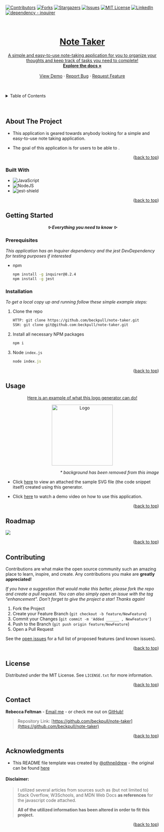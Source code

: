<a name="readme-top"></a>

[![Contributors][contributors-shield]][contributors-url]
[![Forks][forks-shield]][forks-url]
[![Stargazers][stars-shield]][stars-url]
[![Issues][issues-shield]][issues-url]
[![MIT License][license-shield]][license-url]
[![LinkedIn][linkedin-shield]][linkedin-url]
</br>
[![dependency - inquirer][inquirer-shield]][inquirer-url]

<br />
<div align="center">
  <a href="https://github.com/beckpull/note-taker">



<h1 align="center">Note Taker</h1>

  <p align="center">
A simple and easy-to-use note-taking application for you to organize your thoughts and keep track of tasks you need to complete!
    <br />
    <a href="https://github.com/beckpull/note-taker"><strong>Explore the docs »</strong></a>
    <br />
    <br />
    <a href="#">View Demo</a>
    ·
    <a href="https://github.com/beckpull/note-taker/issues">Report Bug</a>
    ·
    <a href="https://github.com/beckpull/note-taker/issues">Request Feature</a>
  </p>
</div>

</br>
</br>

<!-- TABLE OF CONTENTS -->
<details>
  <summary>Table of Contents</summary>
  <ol>
    <li>
      <a href="#about-the-project">About The Project</a>
      <ul>
        <li><a href="#built-with">Built With</a></li>
      </ul>
    </li>
    <li>
      <a href="#getting-started">Getting Started</a>
      <ul>
        <li><a href="#prerequisites">Prerequisites</a></li>
        <li><a href="#installation">Installation</a></li>
      </ul>
    </li>
    <li><a href="#usage">Usage</a></li>
    <li><a href="#roadmap">Roadmap</a></li>
    <li><a href="#contributing">Contributing</a></li>
    <li><a href="#license">License</a></li>
    <li><a href="#contact">Contact</a></li>
     <li><a href="#acknowledgments">Acknowledgments</a></li>
  </ol>
</details>

</br>
</br>

<!-- ABOUT THE PROJECT -->
## About The Project

- This application is geared towards anybody looking for a simple and easy-to-use note taking application.

- The goal of this application is for users to be able to . 

<p align="right">(<a href="#readme-top">back to top</a>)</p>



### Built With

* ![JavaScript](https://img.shields.io/badge/javascript-%23323330.svg?style=for-the-badge&logo=javascript&logoColor=%23F7DF1E)
* ![NodeJS]
* ![jest-shield]


<p align="right">(<a href="#readme-top">back to top</a>)</p>

<!-- GETTING STARTED -->
## Getting Started

<p align="center"><i><strong>✨ Everything you need to know ✨</strong></i></p>

### Prerequisites

_This application has an Inquirer dependency and the jest DevDependency for testing purposes if interested_
* npm
  ```sh
  npm install -g inquirer@8.2.4
  npm install -g jest
  ```

### Installation

_To get a local copy up and running follow these simple example steps:_

1. Clone the repo
   ```sh
   HTTP: git clone https://github.com/beckpull/note-taker.git
   SSH: git clone git@github.com:beckpull/note-taker.git
   ```
2. Install all necessary NPM packages
   ```sh
   npm i
   ```
3. Node `index.js`
   ```js
   node index.js
   ```

<p align="right">(<a href="#readme-top">back to top</a>)</p>

<!-- USAGE EXAMPLES -->
## Usage
<div align="center">
  <a href="https://github.com/beckpull/note-taker/blob/main/assets/logo-example.png">
    <p>Here is an example of what this logo generator can do!</p>
    <img src="./assets/logo-example.png" alt="Logo" width="200" height="200">
  </a>
  <p align="right"><i>* background has been removed from this image</i></p>

</div>
 
<!-- Link to video demo -->

 * Click [here](./output/logo.svg) to view an attached the sample SVG file (the code snippet itself) created using this generator. 

 * Click [here](#) to watch a demo video on how to use this application.

<p align="right">(<a href="#readme-top">back to top</a>)</p>



<!-- ROADMAP -->
## Roadmap

<img src="./assets/img/roadmap.png">

<!-- GIVEN a note-taking application
WHEN I open the Note Taker
THEN I am presented with a landing page with a link to a notes page
WHEN I click on the link to the notes page
THEN I am presented with a page with existing notes listed in the left-hand column, plus empty fields to enter a new note title and the note’s text in the right-hand column
WHEN I enter a new note title and the note’s text
THEN a "Save Note" button and a "Clear Form" button appear in the navigation at the top of the page
WHEN I click on the Save button
THEN the new note I have entered is saved and appears in the left-hand column with the other existing notes and the buttons in the navigation disappear
WHEN I click on an existing note in the list in the left-hand column
THEN that note appears in the right-hand column and a "New Note" button appears in the navigation
WHEN I click on the "New Note" button in the navigation at the top of the page
THEN I am presented with empty fields to enter a new note title and the note’s text in the right-hand column and the button disappears -->

<p align="right">(<a href="#readme-top">back to top</a>)</p>

<!-- CONTRIBUTING -->
## Contributing

Contributions are what make the open source community such an amazing place to learn, inspire, and create. Any contributions you make are **greatly appreciated**!

_If you have a suggestion that would make this better, please fork the repo and create a pull request. You can also simply open an issue with the tag "enhancement".
Don't forget to give the project a star! Thanks again!_

1. Fork the Project
2. Create your Feature Branch (`git checkout -b feature/NewFeature`)
3. Commit your Changes (`git commit -m 'Added ______ , NewFeature'`)
4. Push to the Branch (`git push origin feature/NewFeature`)
5. Open a Pull Request

See the [open issues](https://github.com/beckpull/note-taker/issues) for a full list of proposed features (and known issues).

<p align="right">(<a href="#readme-top">back to top</a>)</p>

<!-- LICENSE -->
## License

Distributed under the MIT License. See `LICENSE.txt` for more information.

<p align="right">(<a href="#readme-top">back to top</a>)</p>

<!-- CONTACT -->
## Contact

**Rebecca Feltman** - [Email me](mailto:beckpull@icloud.com) - or check me out on [GitHub!](https://github.com/beckpull) 

>Repository Link: [https://github.com/beckpull/note-taker](https://github.com/beckpull/note-taker)


<p align="right">(<a href="#readme-top">back to top</a>)</p>

<!-- ACKNOWLEDGMENTS -->
## Acknowledgments

* This README file template was created by [@othneildrew](https://github.com/othneildrew) - the original can be found [here](https://github.com/othneildrew/Best-README-Template)

#### Disclaimer: 
> I utilized several articles from sources such as (but not limited to) Stack Overflow, W3Schools, and MDN Web Docs **as references** for the javascript code attached. 
>
>**All of the utilized information has been altered in order to fit this project.** 

<p align="right">(<a href="#readme-top">back to top</a>)</p>


<!-- MARKDOWN LINKS & IMAGES -->
<!-- https://www.markdownguide.org/basic-syntax/#reference-style-links -->
[contributors-shield]: https://img.shields.io/github/contributors/beckpull/note-taker.svg?style=for-the-badge
[contributors-url]: https://github.com/beckpull/note-taker/graphs/contributors
[forks-shield]: https://img.shields.io/github/forks/beckpull/note-taker.svg?style=for-the-badge
[forks-url]: https://github.com/beckpull/note-taker/network/members
[stars-shield]: https://img.shields.io/github/stars/beckpull/note-taker.svg?style=for-the-badge
[stars-url]: https://github.com/beckpull/note-taker/stargazers
[issues-shield]: https://img.shields.io/github/issues/beckpull/note-taker.svg?style=for-the-badge
[issues-url]: https://github.com/beckpull/note-taker/issues
[license-shield]: https://img.shields.io/github/license/beckpull/note-taker.svg?style=for-the-badge
[license-url]: https://github.com/beckpull/note-taker/blob/main/LICENSE
[product-screenshot]: images/screenshot.png
[NodeJS]: https://img.shields.io/badge/node.js-6DA55F?style=for-the-badge&logo=node.js&logoColor=white
[Node-url]: https://nodejs.org/en
[JQuery.com]: https://img.shields.io/badge/jQuery-0769AD?style=for-the-badge&logo=jquery&logoColor=white
[JQuery-url]: https://jquery.com 
[Bulma]: https://img.shields.io/badge/bulma-00D0B1?style=for-the-badge&logo=bulma&logoColor=white
[linkedin-shield]: https://img.shields.io/badge/linkedin-%230077B5.svg?style=for-the-badge&logo=linkedin&logoColor=white
[linkedin-url]: https://linkedin.com/in/beckpull/
[stackoverflow-shield]: https://img.shields.io/badge/-Stackoverflow-FE7A16?style=for-the-badge&logo=stack-overflow&logoColor=white
[jest-shield]: https://img.shields.io/badge/-jest-%23C21325?style=for-the-badge&logo=jest&logoColor=white
[inquirer-shield]: https://img.shields.io/badge/dependency-inquirer-black
[inquirer-url]: https://www.npmjs.com/package/inquirer